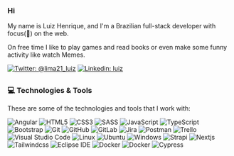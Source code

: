 
### Hi 

My name is Luiz Henrique, and I'm a Brazilian full-stack developer with focus(🎯) on the web.

On free time I like to play games and read books or even make some funny activity like watch Memes.

[![Twitter: @lima21_luiz](https://img.shields.io/badge/@luiz-%231DA1F2.svg?style=for-the-badge&logo=Twitter&logoColor=white&link=https://twitter.com/lima21_luiz)](https://twitter.com/lima21_luiz)
[![Linkedin: luiz](https://img.shields.io/badge/linkedin-%230077B5.svg?style=for-the-badge&logo=linkedin&logoColor=white&link=https://www.linkedin.com/in/luiz-henrique-monteiro-silva-lima/)](https://www.linkedin.com/in/luiz-henrique-monteiro-silva-lima/)


##

### 💻 Technologies & Tools

These are some of the technologies and tools that I work with:

![Angular](https://img.shields.io/badge/angular-%23DD0031.svg?style=for-the-badge&logo=angular&logoColor=white)
![HTML5](https://img.shields.io/badge/html5-%23E34F26.svg?style=for-the-badge&logo=html5&logoColor=white)
![CSS3](https://img.shields.io/badge/css3-%231572B6.svg?style=for-the-badge&logo=css3&logoColor=white)
![SASS](https://img.shields.io/badge/SASS-hotpink.svg?style=for-the-badge&logo=SASS&logoColor=white)
![JavaScript](https://img.shields.io/badge/javascript-%23323330.svg?style=for-the-badge&logo=javascript&logoColor=%23F7DF1E)
![TypeScript](https://img.shields.io/badge/typescript-%23007ACC.svg?style=for-the-badge&logo=typescript&logoColor=white)
![Bootstrap](https://img.shields.io/badge/bootstrap-%23563D7C.svg?style=for-the-badge&logo=bootstrap&logoColor=white)
![Git](https://img.shields.io/badge/git-%23F05033.svg?style=for-the-badge&logo=git&logoColor=white)
![GitHub](https://img.shields.io/badge/github-%23121011.svg?style=for-the-badge&logo=github&logoColor=white)
![GitLab](https://img.shields.io/badge/gitlab-%23181717.svg?style=for-the-badge&logo=gitlab&logoColor=white)
![Jira](https://img.shields.io/badge/jira-%230A0FFF.svg?style=for-the-badge&logo=jira&logoColor=white)
![Postman](https://img.shields.io/badge/Postman-FF6C37?style=for-the-badge&logo=postman&logoColor=white)
![Trello](https://img.shields.io/badge/Trello-%23026AA7.svg?style=for-the-badge&logo=Trello&logoColor=white)
![Visual Studio Code](https://img.shields.io/badge/Visual%20Studio%20Code-0078d7.svg?style=for-the-badge&logo=visual-studio-code&logoColor=white)
![Linux](https://img.shields.io/badge/Linux-FCC624?style=for-the-badge&logo=linux&logoColor=black)
![Ubuntu](https://img.shields.io/badge/Ubuntu-E95420?style=for-the-badge&logo=ubuntu&logoColor=white)
![Windows](https://img.shields.io/badge/Windows-0078D6?style=for-the-badge&logo=windows&logoColor=white)
![Strapi](https://img.shields.io/badge/strapi-%234945ff.svg?style=for-the-badge&logo=strapi&logoColor=white)
![Nextjs](https://img.shields.io/badge/next.js-%23000000.svg?style=for-the-badge&logo=next.js&logoColor=white)
![Tailwindcss](https://img.shields.io/badge/tailwindcss-%230b1121.svg?style=for-the-badge&logo=tailwindcss&logoColor=blue)
![Eclipse IDE](https://img.shields.io/badge/eclipseide-%230b1121.svg?style=for-the-badge&logo=eclipseide&logoColor=darkpurple)
![Docker](https://img.shields.io/badge/docker-%2341454A.svg?style=for-the-badge&logo=docker&logoColor=#2496ED)
![Docker](https://img.shields.io/badge/docker-%2341454A.svg?style=for-the-badge&logo=docker&logoColor=#2496ED)
![Cypress](https://img.shields.io/badge/cypress-%2321759B.svg?style=for-the-badge&logo=cypress&logoColor=#21759B)
